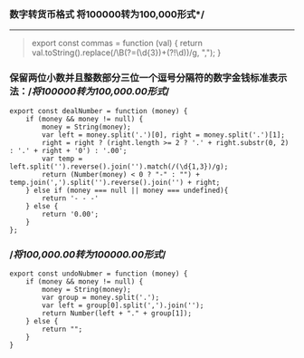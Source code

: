 

### 数字转货币格式 将100000转为100,000形式*/
---
> export const commas = function (val) {
>     return val.toString().replace(/\B(?=(\d{3})+(?!\d))/g, ",");
> }


### 保留两位小数并且整数部分三位一个逗号分隔符的数字金钱标准表示法：/*将100000转为100,000.00形式*/
```
export const dealNumber = function (money) {
    if (money && money != null) {
        money = String(money);
        var left = money.split('.')[0], right = money.split('.')[1];
        right = right ? (right.length >= 2 ? '.' + right.substr(0, 2) : '.' + right + '0') : '.00';
        var temp = left.split('').reverse().join('').match(/(\d{1,3})/g);
        return (Number(money) < 0 ? "-" : "") + temp.join(',').split('').reverse().join('') + right;
    } else if (money === null || money === undefined){
        return '- - -'
    } else {
        return '0.00';
    }
};
```
###  /*将100,000.00转为100000.00形式*/
```
export const undoNubmer = function (money) {
    if (money && money != null) {
        money = String(money);
        var group = money.split('.');
        var left = group[0].split(',').join('');
        return Number(left + "." + group[1]);
    } else {
        return "";
    }
}
```
